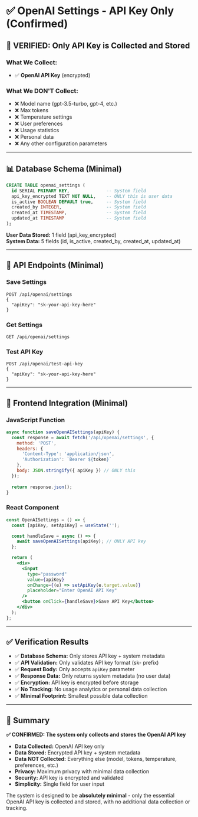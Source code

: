 # ✅ OpenAI Settings - API Key Only (Confirmed)

## 🎯 **VERIFIED: Only API Key is Collected and Stored**

### **What We Collect:**
- ✅ **OpenAI API Key** (encrypted)

### **What We DON'T Collect:**
- ❌ Model name (gpt-3.5-turbo, gpt-4, etc.)
- ❌ Max tokens
- ❌ Temperature settings
- ❌ User preferences
- ❌ Usage statistics
- ❌ Personal data
- ❌ Any other configuration parameters

---

## 📊 **Database Schema (Minimal)**

```sql
CREATE TABLE openai_settings (
  id SERIAL PRIMARY KEY,              -- System field
  api_key_encrypted TEXT NOT NULL,    -- ONLY this is user data
  is_active BOOLEAN DEFAULT true,     -- System field
  created_by INTEGER,                 -- System field
  created_at TIMESTAMP,               -- System field
  updated_at TIMESTAMP                -- System field
);
```

**User Data Stored:** 1 field (api_key_encrypted)  
**System Data:** 5 fields (id, is_active, created_by, created_at, updated_at)

---

## 🔧 **API Endpoints (Minimal)**

### **Save Settings**
```http
POST /api/openai/settings
{
  "apiKey": "sk-your-api-key-here"
}
```

### **Get Settings**
```http
GET /api/openai/settings
```

### **Test API Key**
```http
POST /api/openai/test-api-key
{
  "apiKey": "sk-your-api-key-here"
}
```

---

## 🚀 **Frontend Integration (Minimal)**

### **JavaScript Function**
```javascript
async function saveOpenAISettings(apiKey) {
  const response = await fetch('/api/openai/settings', {
    method: 'POST',
    headers: {
      'Content-Type': 'application/json',
      'Authorization': `Bearer ${token}`
    },
    body: JSON.stringify({ apiKey }) // ONLY this
  });
  
  return response.json();
}
```

### **React Component**
```jsx
const OpenAISettings = () => {
  const [apiKey, setApiKey] = useState('');

  const handleSave = async () => {
    await saveOpenAISettings(apiKey); // ONLY API key
  };

  return (
    <div>
      <input
        type="password"
        value={apiKey}
        onChange={(e) => setApiKey(e.target.value)}
        placeholder="Enter OpenAI API Key"
      />
      <button onClick={handleSave}>Save API Key</button>
    </div>
  );
};
```

---

## ✅ **Verification Results**

- ✅ **Database Schema:** Only stores API key + system metadata
- ✅ **API Validation:** Only validates API key format (sk- prefix)
- ✅ **Request Body:** Only accepts `apiKey` parameter
- ✅ **Response Data:** Only returns system metadata (no user data)
- ✅ **Encryption:** API key is encrypted before storage
- ✅ **No Tracking:** No usage analytics or personal data collection
- ✅ **Minimal Footprint:** Smallest possible data collection

---

## 🎯 **Summary**

**✅ CONFIRMED: The system only collects and stores the OpenAI API key**

- **Data Collected:** OpenAI API key only
- **Data Stored:** Encrypted API key + system metadata
- **Data NOT Collected:** Everything else (model, tokens, temperature, preferences, etc.)
- **Privacy:** Maximum privacy with minimal data collection
- **Security:** API key is encrypted and validated
- **Simplicity:** Single field for user input

The system is designed to be **absolutely minimal** - only the essential OpenAI API key is collected and stored, with no additional data collection or tracking. 
